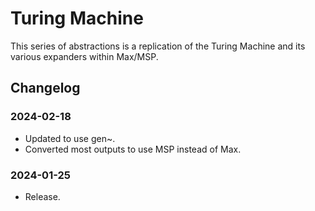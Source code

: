# Turing Machine

This series of abstractions is a replication of the Turing Machine and its various expanders within Max/MSP.

## Changelog

### 2024-02-18

- Updated to use gen~.
- Converted most outputs to use MSP instead of Max.

### 2024-01-25

- Release.